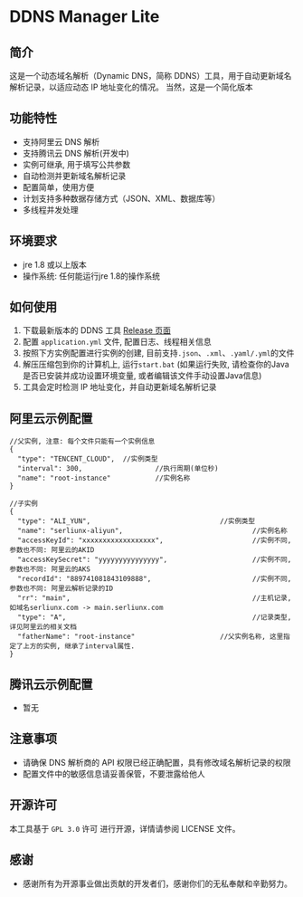 # DDNS Manager Lite

## 简介
这是一个动态域名解析（Dynamic DNS，简称 DDNS）工具，用于自动更新域名解析记录，以适应动态 IP 地址变化的情况。 当然，这是一个简化版本

## 功能特性
- 支持阿里云 DNS 解析
- 支持腾讯云 DNS 解析(开发中)
- 实例可继承, 用于填写公共参数
- 自动检测并更新域名解析记录
- 配置简单，使用方便
- 计划支持多种数据存储方式（JSON、XML、数据库等）
- 多线程并发处理

## 环境要求
- jre 1.8 或以上版本
- 操作系统: 任何能运行jre 1.8的操作系统

## 如何使用
1. 下载最新版本的 DDNS 工具 [Release 页面](https://github.com/your-repo/ddns-tool/releases)
2. 配置 `application.yml` 文件, 配置日志、线程相关信息
3. 按照下方实例配置进行实例的创建, 目前支持`.json`、`.xml`、`.yaml/.yml`的文件
4. 解压压缩包到你的计算机上, 运行`start.bat` (如果运行失败, 请检查你的Java是否已安装并成功设置环境变量, 或者编辑该文件手动设置Java信息)
5. 工具会定时检测 IP 地址变化，并自动更新域名解析记录

## 阿里云示例配置
```jsmin
//父实例, 注意: 每个文件只能有一个实例信息
{
  "type": "TENCENT_CLOUD",  //实例类型
  "interval": 300,                  //执行周期(单位秒)
  "name": "root-instance"           //实例名称
}
```

```jsmin
//子实例
{
  "type": "ALI_YUN",                                //实例类型
  "name": "serliunx-aliyun",                                //实例名称
  "accessKeyId": "xxxxxxxxxxxxxxxxxx",                      //实例不同, 参数也不同: 阿里云的AKID
  "accessKeySecret": "yyyyyyyyyyyyyyy",                     //实例不同, 参数也不同: 阿里云的AKS
  "recordId": "889741081843109888",                         //实例不同, 参数也不同: 阿里云解析记录的ID
  "rr": "main",                                             //主机记录, 如域名serliunx.com -> main.serliunx.com
  "type": "A",                                              //记录类型, 详见阿里云的相关文档
  "fatherName": "root-instance"                     //父实例名称, 这里指定了上方的实例, 继承了interval属性.
}
```

## 腾讯云示例配置
* 暂无

## 注意事项
* 请确保 DNS 解析商的 API 权限已经正确配置，具有修改域名解析记录的权限
* 配置文件中的敏感信息请妥善保管，不要泄露给他人

## 开源许可
本工具基于 `GPL 3.0` 许可 进行开源，详情请参阅 LICENSE 文件。

## 感谢
- 感谢所有为开源事业做出贡献的开发者们，感谢你们的无私奉献和辛勤努力。